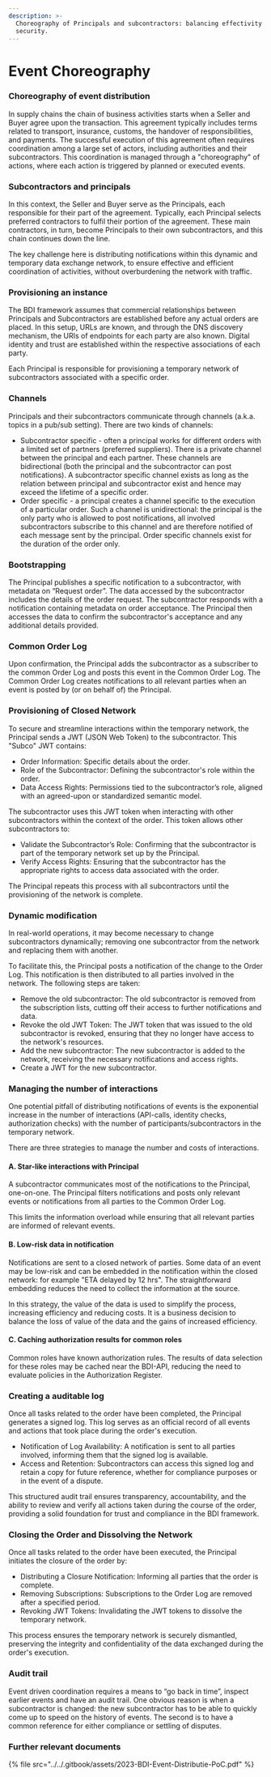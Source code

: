 ```yaml
---
description: >-
  Choreography of Principals and subcontractors: balancing effectivity with
  security.
---
```


# Event Choreography

### Choreography of event distribution

In supply chains the chain of business activities starts when a Seller and Buyer agree upon the transaction. This agreement typically includes terms related to transport, insurance, customs, the handover of responsibilities, and payments. The successful execution of this agreement often requires coordination among a large set of actors, including authorities and their subcontractors. This coordination is managed through a "choreography" of actions, where each action is triggered by planned or executed events.

### Subcontractors and principals

In this context, the Seller and Buyer serve as the Principals, each responsible for their part of the agreement. Typically, each Principal selects preferred contractors to fulfil their portion of the agreement. These main contractors, in turn, become Principals to their own subcontractors, and this chain continues down the line.

The key challenge here is distributing notifications within this dynamic and temporary data exchange network, to ensure effective and efficient coordination of activities, without overburdening the network with traffic.

### Provisioning an instance

The BDI framework assumes that commercial relationships between Principals and Subcontractors are established before any actual orders are placed. In this setup, URLs are known, and through the DNS  discovery mechanism, the URIs of endpoints for each party are also known. Digital identity and trust are established within the respective associations of each party.

Each Principal is responsible for provisioning a temporary network of subcontractors associated with a specific order.

### Channels

Principals and their subcontractors communicate through channels (a.k.a. topics in a pub/sub setting). There are two kinds of channels:

* Subcontractor specific - often a principal works for different orders with a limited set of partners (preferred suppliers). There is a private channel between the principal and each partner. These channels are bidirectional (both the principal and the subcontractor can post notifications). A subcontractor specific channel exists as long as the relation between principal and subcontractor exist and hence may exceed the lifetime of a specific order.
* Order specific - a principal creates a channel specific to the execution of a particular order. Such a channel is unidirectional: the principal is the only party who is allowed to post notifications, all involved subcontractors subscribe to this channel and are therefore notified of each message sent by the principal. Order specific channels exist for the duration of the order only.

### Bootstrapping

The Principal publishes a specific notification to a subcontractor, with metadata on “Request order”. The data accessed by the subcontractor includes the details of the order request. The subcontractor responds with a notification containing metadata on order acceptance. The Principal then accesses the data to confirm the subcontractor's acceptance and any additional details provided.

### Common Order Log

Upon confirmation, the Principal adds the subcontractor as a subscriber to the common Order Log and posts this event in the Common Order Log. The Common Order Log creates notifications to all relevant parties when an event is posted by (or on behalf of) the Principal.

### Provisioning of Closed Network

To secure and streamline interactions within the temporary network, the Principal sends a JWT (JSON Web Token) to the subcontractor. This "Subco" JWT contains:

* Order Information: Specific details about the order.
* Role of the Subcontractor: Defining the subcontractor's role within the order.
* Data Access Rights: Permissions tied to the subcontractor’s role, aligned with an agreed-upon or standardized semantic model.

The subcontractor uses this JWT token when interacting with other subcontractors within the context of the order. This token allows other subcontractors to:

* Validate the Subcontractor’s Role: Confirming that the subcontractor is part of the temporary network set up by the Principal.
* Verify Access Rights: Ensuring that the subcontractor has the appropriate rights to access data associated with the order.

The Principal repeats this process with all subcontractors until the provisioning of the network is complete.

### Dynamic modification

In real-world operations, it may become necessary to change subcontractors dynamically; removing one subcontractor from the network and replacing them with another.

To facilitate this, the Principal posts a notification of the change to the Order Log. This notification is then distributed to all parties involved in the network. The following steps are taken:

* Remove the old subcontractor: The old subcontractor is removed from the subscription lists, cutting off their access to further notifications and data.
* Revoke the old JWT Token: The JWT token that was issued to the old subcontractor is revoked, ensuring that they no longer have access to the network's resources.
* Add the new subcontractor: The new subcontractor is added to the network, receiving the necessary notifications and access rights.
* Create a JWT for the new subcontractor.

### Managing the number of interactions

One potential pitfall of distributing notifications of events is the exponential increase in the number of interactions (API-calls, identity checks, authorization checks) with the number of participants/subcontractors in the temporary network.

There are three strategies to manage the number and costs of interactions.

#### A. Star-like interactions with Principal

A subcontractor communicates most of the notifications to the Principal, one-on-one. The Principal filters notifications and posts only relevant events or notifications from all parties to the Common Order Log.

This limits the information overload while ensuring that all relevant parties are informed of relevant events.

#### B. Low-risk data in notification

Notifications are sent to a closed network of parties. Some data of an event may be low-risk and can be embedded in the notification within the closed network: for example "ETA delayed by 12 hrs". The straightforward embedding reduces the need to collect the information at the source.

In this strategy, the value of the data is used to simplify the process, increasing efficiency and reducing costs. It is a business decision to balance the loss of value of the data and the gains of increased efficiency.

#### C.  Caching authorization results for common roles

Common roles have known authorization rules. The results of data selection for these roles may be cached near the BDI-API, reducing the need to evaluate policies in the Authorization Register.

### Creating a auditable log

Once all tasks related to the order have been completed, the Principal generates a signed log. This log serves as an official record of all events and actions that took place during the order's execution.

* Notification of Log Availability: A notification is sent to all parties involved, informing them that the signed log is available.
* Access and Retention: Subcontractors can access this signed log and retain a copy for future reference, whether for compliance purposes or in the event of a dispute.

This structured audit trail ensures transparency, accountability, and the ability to review and verify all actions taken during the course of the order, providing a solid foundation for trust and compliance in the BDI framework.

### Closing the Order and Dissolving the Network

Once all tasks related to the order have been executed, the Principal initiates the closure of the order by:

* Distributing a Closure Notification: Informing all parties that the order is complete.
* Removing Subscriptions: Subscriptions to the Order Log are removed after a specified period.
* Revoking JWT Tokens: Invalidating the JWT tokens to dissolve the temporary network.

This process ensures the temporary network is securely dismantled, preserving the integrity and confidentiality of the data exchanged during the order's execution.

### Audit trail

Event driven coordination requires a means to “go back in time”, inspect earlier events and have an audit trail.  One obvious reason is when a subcontractor is changed: the new subcontractor has to be able to quickly come up to speed on the history of events. The second is to have a common reference for either compliance or settling of disputes.

### Further relevant documents



{% file src="../../.gitbook/assets/2023-BDI-Event-Distributie-PoC.pdf" %}
